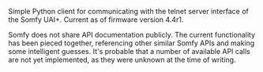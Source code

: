 Simple Python client for communicating with the telnet server interface of the Somfy UAI+. Current as of firmware version 4.4r1.

Somfy does not share API documentation publicly. The current functionality has been pieced together, referencing other similar Somfy APIs and making some intelligent guesses. It's probable that a number of available API calls are not yet implemented, as they were unknown at the time of writing.
